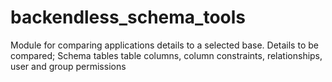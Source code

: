 # backendless_schema_tools
Module for comparing applications details to a selected base.  Details to be compared; Schema tables table columns, column constraints, relationships, user and group permissions
